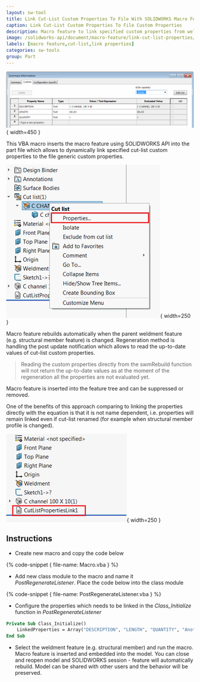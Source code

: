 ```yaml
---
layout: sw-tool
title: Link Cut-List Custom Properties To File With SOLIDWORKS Macro Feature API
caption: Link Cut-List Custom Properties To File Custom Properties
description: Macro feature to link specified custom properties from weldment cut-lists to SOLIDWORKS file custom properties
image: /solidworks-api/document/macro-feature/link-cut-list-properties/cut-list-link-macro-feature.png
labels: [macro feature,cut-list,link properties]
categories: sw-tools
group: Part
---
```

![Linked file custom properties](linked-custom-properties.png){ width=450 }

This VBA macro inserts the macro feature using SOLIDWORKS API into the part file which allows to dynamically link specified cut-list custom properties to the file generic custom properties.

![Cut-List custom properties](cut-list-properties.png){ width=250 }

Macro feature rebuilds automatically when the parent weldment feature (e.g. structural member feature) is changed. Regeneration method is handling the post update notification which allows to read the up-to-date values of cut-list custom properties.

> Reading the custom properties directly from the swmRebuild function will not return the up-to-date values as at the moment of the regeneration all the properties are not evaluated yet.

Macro feature is inserted into the feature tree and can be suppressed or removed.

One of the benefits of this approach comparing to linking the properties directly with the equation is that it is not name dependent, i.e. properties will remain linked even if cut-list renamed (for example when structural member profile is changed).

![Macro feature in the feature manager tree](cut-list-link-macro-feature.png){ width=250 }

## Instructions

* Create new macro and copy the code below

{% code-snippet { file-name: Macro.vba } %}

* Add new class module to the macro and name it *PostRegenerateListener*. Place the code below into the class module

{% code-snippet { file-name: PostRegenerateListener.vba } %}

* Configure the properties which needs to be linked in the *Class_Initialize* function in *PostRegenerateListener*

~~~ vb
Private Sub Class_Initialize()
    LinkedProperties = Array("DESCRIPTION", "LENGTH", "QUANTITY", "Another Property", "...")
End Sub
~~~

* Select the weldment feature (e.g. structural member) and run the macro. Macro feature is inserted and embedded into the model. You can close and reopen model and SOLIDWORKS session - feature will automatically rebuild. Model can be shared with other users and the behavior will be preserved.
